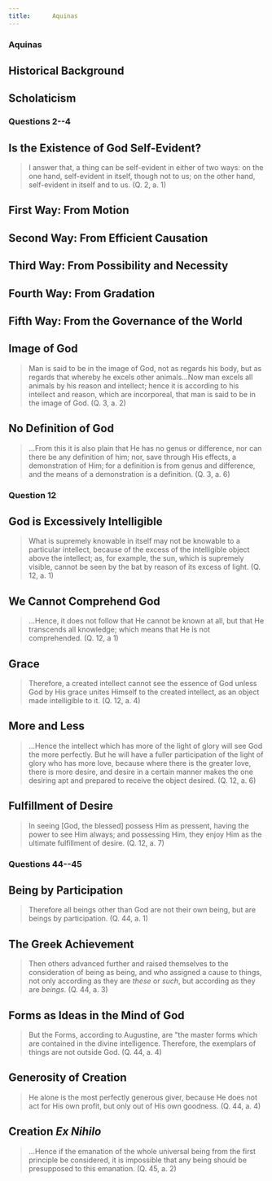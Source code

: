 ```yaml
---
title:      Aquinas
---
```




<section><!--Begin Aquinas-->
<section data-background="https://probaway.files.wordpress.com/2013/06/thomas_aquinas_03fm.jpg">

# Aquinas #

</section>
<section>

## Historical Background ##

</section>
<section>

## Scholaticism ##

</section>
</section><!--End Aquinas-->
<section><!--Begin QQ24-->
<section data-background="https://neokunst.files.wordpress.com/2013/11/3954835509_45e9c288f8_o.jpg">

# Questions 2--4 #

</section>
<section>

## Is the Existence of God Self-Evident? ##

> I answer that, a thing can be self-evident in either of two ways:
> on the one hand, self-evident in itself, though not to us; on the
> other hand, self-evident in itself and to us.
> (Q. 2, a. 1)

</section>
<section>

## First Way: From Motion ##

</section>
<section>

## Second Way: From Efficient Causation ##

</section>
<section>

## Third Way: From Possibility and Necessity ##

</section>
<section>

## Fourth Way: From Gradation ##

</section>
<section>

## Fifth Way: From the Governance of the World ##

</section>
<section>

## Image of God ##

> Man is said to be in the image of God, not as regards his body,
> but as regards that whereby he excels other animals...Now man
> excels all animals by his reason and intellect; hence it is
> according to his intellect and reason, which are incorporeal,
> that man is said to be in the image of God.
> (Q. 3, a. 2)

</section>
<section>

## No Definition of God ##

> ...From this it is also plain that He has no genus or difference,
> nor can there be any definition of him; nor, save through His
> effects, a demonstration of Him; for a definition is from genus
> and difference, and the means of a demonstration is a definition.
> (Q. 3, a. 6)

</section>
</section><!--End QQ24-->
<section><!--Begin Q12-->
<section data-background="https://s-media-cache-ak0.pinimg.com/736x/7b/4e/17/7b4e17ce9ae7d128e8a3fb1148d7329c.jpg">

# Question 12 #

</section>
<section>

## God is Excessively Intelligible ##

> What is supremely knowable in itself may not be knowable to a
> particular intellect, because of the excess of the intelligible
> object above the intellect;  as, for example, the sun, which is
> supremely visible, cannot be seen by the bat by reason of its
> excess of light.
> (Q. 12, a. 1)

</section>
<section>

## We Cannot Comprehend God ##

> ...Hence, it does not follow that He cannot be known at all, but
> that He transcends all knowledge; which means that He is not
> comprehended.
> (Q. 12, a 1)

</section>
<section>

## Grace ##

> Therefore, a created intellect cannot see the essence of God
> unless God by His grace unites Himself to the created intellect,
> as an object made intelligible to it.
> (Q. 12, a. 4)

</section>
<section>

## More and Less ##

> ...Hence the intellect which has more of the light of glory will
> see God the more perfectly.  But he will have a fuller
> participation of the light of glory who has more love, because
> where there is the greater love, there is more desire, and desire
> in a certain manner makes the one desiring apt and prepared to
> receive the object desired.
> (Q. 12, a. 6)

</section>
<section>

## Fulfillment of Desire ##

> In seeing [God, the blessed] possess Him as pressent, having the
> power to see Him always; and possessing Him, they enjoy Him as
> the ultimate fulfillment of desire.
> (Q. 12, a. 7)

</section>
</section><!--End Q12-->
<section><!--Begin QQ4445-->
<section data-background="https://upload.wikimedia.org/wikipedia/commons/f/fb/Master_of_Parral_-_St_Jerome_in_the_scriptorium_-_Google_Art_Project.jpg">

# Questions 44--45 #

</section>
<section>

## Being by Participation ##

> Therefore all beings other than God are not their own being, but
> are beings by participation.
> (Q. 44, a. 1)

</section>
<section>

## The Greek Achievement ##

> Then others advanced further and raised themselves to the
> consideration of being as being, and who assigned a cause to
> things, not only according as they are *these* or *such*, but
> according as they are *beings*.
> (Q. 44, a. 3)

</section>
<section>

## Forms as Ideas in the Mind of God ##

> But the Forms, according to Augustine, are "the master forms
> which are contained in the divine intelligence.  Therefore, the
> exemplars of things are not outside God.
> (Q. 44, a. 4)

</section>
<section>

## Generosity of Creation ##

> He alone is the most perfectly generous giver, because He does
> not act for His own profit, but only out of His own goodness.
> (Q. 44, a. 4)

</section>
<section>

## Creation *Ex Nihilo* ##

> ...Hence if the emanation of the whole universal being from the
> first principle be considered, it is impossible that any being
> should be presupposed to this emanation.
> (Q. 45, a. 2)

</section>
</section><!--End QQ4445-->